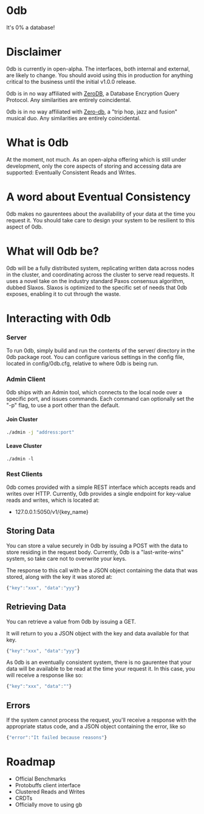 0db
==============

It's 0% a database!

Disclaimer
==============

0db is currently in open-alpha. The interfaces, both internal and external, are likely to change. You should avoid using this in production for anything critical to the business until the initial v1.0.0 release.

0db is in no way affiliated with [ZeroDB](http://www.zerodb.io), a Database Encryption Query Protocol. Any similarities are entirely coincidental.

0db is in no way affiliated with [Zero-db](http://www.zero-db.com), a "trip hop, jazz and fusion" musical duo. Any similarities are entirely coincidental.

What is 0db
================

At the moment, not much. As an open-alpha offering which is still under development, only the core aspects of storing and accessing data are supported: Eventually Consistent Reads and Writes.

A word about Eventual Consistency
=================================

0db makes no gaurentees about the availability of your data at the time you request it. You should take care to design your system to be resilient to this aspect of 0db.

What will 0db be?
=================

0db will be a fully distributed system, replicating written data across nodes in the cluster, and coordinating across the cluster to serve read requests. It uses a novel take on the industry standard Paxos consensus algorithm, dubbed Slaxos. Slaxos is optimized to the specific set of needs that 0db exposes, enabling it to cut through the waste.

Interacting with 0db
====================

### Server

To run 0db, simply build and run the contents of the server/ directory in the 0db package root. You can configure various settings in the config file, located in config/0db.cfg, relative to where 0db is being run.

### Admin Client

0db ships with an Admin tool, which connects to the local node over a specific port, and issues commands. Each command can optionally set the "-p" flag, to use a port other than the default.

#### Join Cluster

```bash
./admin -j "address:port"
```

#### Leave Cluster

```
./admin -l
```

### Rest Clients

0db comes provided with a simple REST interface which accepts reads and writes over HTTP. Currently, 0db provides a single endpoint for key-value reads and writes, which is located at:

* 127.0.0.1:5050/v1/{key_name}

## Storing Data

You can store a value securely in 0db by issuing a POST with the data to store residing in the request body. Currently, 0db is a "last-write-wins" system, so take care not to overwrite your keys.

The response to this call with be a JSON object containing the data that was stored, along with the key it was stored at:

```javascript
{"key":"xxx", "data":"yyy"}
```

## Retrieving Data

You can retrieve a value from 0db by issuing a GET.

It will return to you a JSON object with the key and data available for that key.

```javascript
{"key":"xxx", "data":"yyy"}
```

As 0db is an eventually consistent system, there is no gaurentee that your data will be available to be read at the time your request it. In this case, you will receive a response like so:

```javascript
{"key":"xxx", "data":""}
```

## Errors

If the system cannot process the request, you'll receive a response with the appropriate status code, and a JSON object containing the error, like so

```javascript
{"error":"It failed because reasons"}
```

Roadmap
=======

* Official Benchmarks
* Protobuffs client interface
* Clustered Reads and Writes
* CRDTs
* Officially move to using gb
